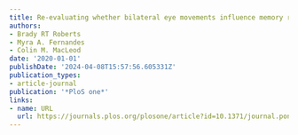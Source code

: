 ```yaml
---
title: Re-evaluating whether bilateral eye movements influence memory retrieval
authors:
- Brady RT Roberts
- Myra A. Fernandes
- Colin M. MacLeod
date: '2020-01-01'
publishDate: '2024-04-08T15:57:56.605331Z'
publication_types:
- article-journal
publication: '*PloS one*'
links:
- name: URL
  url: https://journals.plos.org/plosone/article?id=10.1371/journal.pone.0227790
---
```

